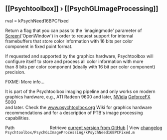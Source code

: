 ## [[Psychtoolbox]] &#8250; [[PsychGLImageProcessing]]

rval = kPsychNeed16BPCFixed  
  
Return a flag that you can pass to the 'imagingmode' parameter of  
[Screen](Screen)('OpenWindow') in order to request support for internal  
framebuffers that store color information with 16 bits per color  
component in fixed point format.  
  
If requested and supported by the graphics hardware, Psychtoolbox will  
configure itself to store and process all color information with more  
than 8 bits per color component (ideally with 16 bit per color component)  
precision.  
  
FIXME: More info...  
  
It is part of the Psychtoolbox imaging pipeline and only works on modern  
graphics hardware, e.g., ATI Radeon 9600 and later, [NVidia](NVidia) [GeforceFX](GeforceFX) 5000  
and later. Check the www.psychtoolbox.org Wiki for graphics hardware  
recommendations and for a description of PTB's image processing  
capabilities.  




<div class="code_header" style="text-align:right;">
  <span style="float:left;">Path&nbsp;&nbsp;</span> <span class="counter">Retrieve <a href=
  "https://raw.github.com/Psychtoolbox-3/Psychtoolbox-3/beta/Psychtoolbox/PsychGLImageProcessing/kPsychNeed16BPCFixed.m">current version from GitHub</a> | View <a href=
  "https://github.com/Psychtoolbox-3/Psychtoolbox-3/commits/beta/Psychtoolbox/PsychGLImageProcessing/kPsychNeed16BPCFixed.m">changelog</a></span>
</div>
<div class="code">
  <code>Psychtoolbox/PsychGLImageProcessing/kPsychNeed16BPCFixed.m</code>
</div>

